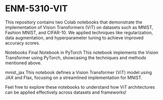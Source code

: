 # ENM-5310-VIT
This repository contains two Colab notebooks that demonstrate the implementation of Vision Transformers (ViT) on datasets such as MNIST, Fashion MNIST, and CIFAR-10. We applied techniques like regularization, data augmentation, and hyperparameter tuning to achieve improved accuracy scores.

Notebooks
Final Notebook in PyTorch
This notebook implements the Vision Transformer using PyTorch, showcasing the techniques and methods mentioned above.

mnist_jax
This notebook defines a Vision Transformer (ViT) model using JAX and Flax, focusing on a streamlined implementation for MNIST.

Feel free to explore these notebooks to understand how ViT architectures can be applied effectively across datasets and frameworks!
